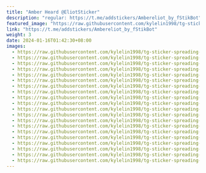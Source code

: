 ```yaml
---
title: "Amber Heard @EliotSticker"
description: "regular: https://t.me/addstickers/Ambereliot_by_fStikBot"
featured_image: "https://raw.githubusercontent.com/kylelin1998/tg-sticker-spreading-worldwide-images/main/img/1a0ac544-7dc9-480f-a2f5-96c3090c09f4.jpg"
link: "https://t.me/addstickers/Ambereliot_by_fStikBot"
weight: 3
date: 2024-01-16T01:42:30+08:00
images:
  - https://raw.githubusercontent.com/kylelin1998/tg-sticker-spreading-worldwide-images/main/img/1a0ac544-7dc9-480f-a2f5-96c3090c09f4.jpg
  - https://raw.githubusercontent.com/kylelin1998/tg-sticker-spreading-worldwide-images/main/img/a7ecebda-4558-4de3-98a3-ac26226da219.jpg
  - https://raw.githubusercontent.com/kylelin1998/tg-sticker-spreading-worldwide-images/main/img/b04a7de7-f15b-4342-ae97-a29f4ea9ff12.jpg
  - https://raw.githubusercontent.com/kylelin1998/tg-sticker-spreading-worldwide-images/main/img/07ad6c15-219d-456d-bbef-67f4b3e70a3c.jpg
  - https://raw.githubusercontent.com/kylelin1998/tg-sticker-spreading-worldwide-images/main/img/c41edd34-3645-43a0-b4d6-26b25af82047.jpg
  - https://raw.githubusercontent.com/kylelin1998/tg-sticker-spreading-worldwide-images/main/img/239dacb6-07cc-488e-82e6-d4a27555489c.jpg
  - https://raw.githubusercontent.com/kylelin1998/tg-sticker-spreading-worldwide-images/main/img/9c8179b2-7a03-4c19-b8dd-46366769256c.jpg
  - https://raw.githubusercontent.com/kylelin1998/tg-sticker-spreading-worldwide-images/main/img/025cf082-fd1b-4390-91bf-53b741ddfa03.jpg
  - https://raw.githubusercontent.com/kylelin1998/tg-sticker-spreading-worldwide-images/main/img/2611f8ba-d40e-4c2f-b7c5-14e5ad9a200d.jpg
  - https://raw.githubusercontent.com/kylelin1998/tg-sticker-spreading-worldwide-images/main/img/3e772a8b-3fb2-483e-862f-82d4a669b28d.jpg
  - https://raw.githubusercontent.com/kylelin1998/tg-sticker-spreading-worldwide-images/main/img/28de6e6e-33bd-4663-96fe-6fd204b6f430.jpg
  - https://raw.githubusercontent.com/kylelin1998/tg-sticker-spreading-worldwide-images/main/img/d6553e43-3588-40bc-a74a-7aa83834736f.jpg
  - https://raw.githubusercontent.com/kylelin1998/tg-sticker-spreading-worldwide-images/main/img/e4dea653-b109-4c72-b044-48886e6f732a.jpg
  - https://raw.githubusercontent.com/kylelin1998/tg-sticker-spreading-worldwide-images/main/img/00a994e7-4d32-4ada-8a39-8f4156e3ef0f.jpg
  - https://raw.githubusercontent.com/kylelin1998/tg-sticker-spreading-worldwide-images/main/img/22aa46ea-64b6-4e90-8e7b-221cb7e24269.jpg
  - https://raw.githubusercontent.com/kylelin1998/tg-sticker-spreading-worldwide-images/main/img/1fee7feb-23dd-4ef7-a4fd-9b943a159c8a.jpg
  - https://raw.githubusercontent.com/kylelin1998/tg-sticker-spreading-worldwide-images/main/img/bf617756-e76c-4a39-b0a0-027bc7bdc335.jpg
  - https://raw.githubusercontent.com/kylelin1998/tg-sticker-spreading-worldwide-images/main/img/865e27bd-e97e-4931-91e6-be2158a807b9.jpg
  - https://raw.githubusercontent.com/kylelin1998/tg-sticker-spreading-worldwide-images/main/img/549d323c-d637-4442-a3de-2f59b15a3e7b.jpg
  - https://raw.githubusercontent.com/kylelin1998/tg-sticker-spreading-worldwide-images/main/img/b7ec6a7d-0f97-4e3d-9ee8-82f65e141027.jpg
---
```

